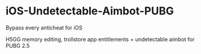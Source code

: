 # iOS-Undetectable-Aimbot-PUBG

Bypass every anticheat for iOS

H5GG memory editing, trollstore app entitlements = undetectable aimbot for PUBG 2.5
